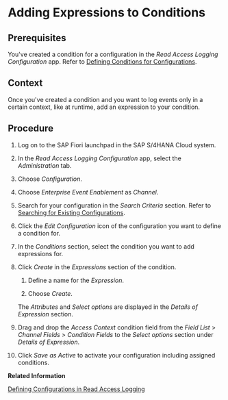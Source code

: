 <!-- loioa979aab7d43d469fb4b3e27d1d762df6 -->

# Adding Expressions to Conditions



## Prerequisites

You've created a condition for a configuration in the *Read Access Logging Configuration* app. Refer to [Defining Conditions for Configurations](defining-conditions-for-configurations-52c115a.md).



## Context

Once you've created a condition and you want to log events only in a certain context, like at runtime, add an expression to your condition.



## Procedure

1.  Log on to the SAP Fiori launchpad in the SAP S/4HANA Cloud system.

2.  In the *Read Access Logging Configuration* app, select the *Administration* tab.

3.  Choose *Configuration*.

4.  Choose *Enterprise Event Enablement* as *Channel*.

5.  Search for your configuration in the *Search Criteria* section. Refer to [Searching for Existing Configurations](searching-for-existing-configurations-84c908b.md).

6.  Click the *Edit Configuration* icon of the configuration you want to define a condition for.

7.  In the *Conditions* section, select the condition you want to add expressions for.

8.  Click *Create* in the *Expressions* section of the condition.

    1.  Define a name for the *Expression*.

    2.  Choose *Create*.


    The *Attributes* and *Select options* are displayed in the *Details of Expression* section.

9.  Drag and drop the *Access Context* condition field from the *Field List* \> *Channel Fields* \> *Condition Fields* to the *Select options* section under *Details of Expression*.

10. Click *Save as Active* to activate your configuration including assigned conditions.


**Related Information**  


[Defining Configurations in Read Access Logging](https://help.sap.com/doc/saphelp_scm700_ehp02/latest/en-US/68/c9d60a3ed34ccca056afc7efce6f36/frameset.htm "Defining Configurations in Read Access Logging")

